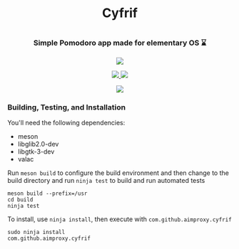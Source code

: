 <h1 align="center">Cyfrif<h1>
<h3 align="center">Simple Pomodoro app made for elementary OS ⌛</h3>
<p align="center">
    <a href="https://appcenter.elementary.io/com.github.aimproxy.cyfrif">
        <img src="https://appcenter.elementary.io/badge.svg">
    </a>
</p>
<p align="center">
  <a href="https://github.com/aimproxy/cyfrif">
    <img src="https://img.shields.io/badge/Version-0.1.5-orange.svg">
  </a>
  <a href="https://github.com/aimproxy/cyfrif/blob/master/LICENSE.md">
    <img src="https://img.shields.io/badge/License-GPL%20v3-blue.svg">
  </a>
  <a href="https://travis-ci.org/aimproxy/cyfrif>
    <img src="https://travis-ci.org/lainsce/quilter.svg?branch=master">
  </a>
</p>
<div align="center">
  <img src="https://raw.githubusercontent.com/aimproxy/cyfrif/master/media/Screenshot.png">
</div>

### Building, Testing, and Installation

You'll need the following dependencies:
* meson
* libglib2.0-dev
* libgtk-3-dev
* valac

Run `meson build` to configure the build environment and then change to the build directory and run `ninja test` to build and run automated tests

    meson build --prefix=/usr
    cd build
    ninja test

To install, use `ninja install`, then execute with `com.github.aimproxy.cyfrif`

    sudo ninja install
    com.github.aimproxy.cyfrif
